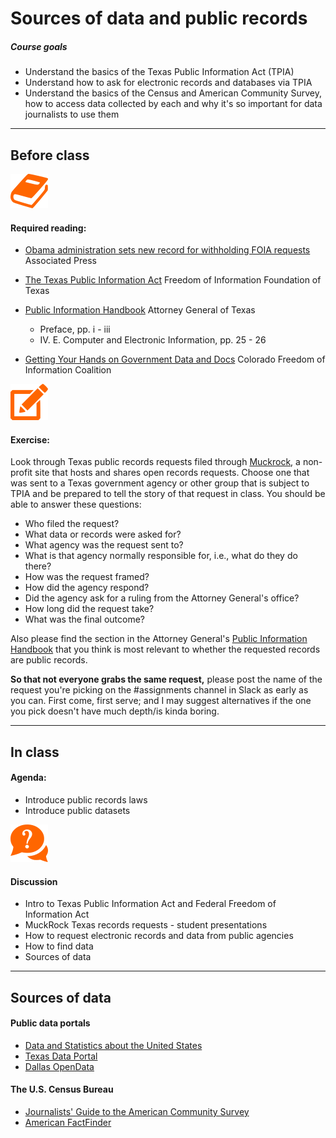 # Sources of data and public records

##### Course goals
- Understand the basics of the Texas Public Information Act (TPIA)
- Understand how to ask for electronic records and databases via TPIA
- Understand the basics of the Census and American Community Survey, how to access data collected by each and why it's so important for data journalists to use them

---
## Before class

![](/assets/book.png)

#### Required reading:

- [Obama administration sets new record for withholding FOIA requests](http://www.pbs.org/newshour/rundown/obama-administration-sets-new-record-withholding-foia-requests/) Associated Press

- [The Texas Public Information Act](http://foift.org/resources/texas-public-information-act/) Freedom of Information Foundation of Texas
- [Public Information Handbook](https://www.texasattorneygeneral.gov/files/og/publicinfo_hb.pdf) Attorney General of Texas
  - Preface, pp. i - iii
  - IV. E. Computer and Electronic Information, pp. 25 - 26
- [Getting Your Hands on Government Data and Docs](http://s3.amazonaws.com/journalism-courses/JRN+3V50/docs/Getting+your+hands+on+government+data+and+docs.pdf) Colorado Freedom of Information Coalition

![](/assets/pencil.png)

#### Exercise:

Look through Texas public records requests filed through [Muckrock](https://www.muckrock.com/foi/list/?page=1&per_page=100&jurisdiction=109), a non-profit site that hosts and shares open records requests. Choose one that was sent to a Texas government agency or other group that is subject to TPIA and be prepared to tell the story of that request in class. You should be able to answer these questions:
- Who filed the request?
- What data or records were asked for?
- What agency was the request sent to?
- What is that agency normally responsible for, i.e., what do they do there?
- How was the request framed?
- How did the agency respond?
- Did the agency ask for a ruling from the Attorney General's office?
- How long did the request take?
- What was the final outcome?

Also please find the section in the Attorney General's [Public Information Handbook](https://www.texasattorneygeneral.gov/files/og/publicinfo_hb.pdf) that you think is most relevant to whether the requested records are public records.

**So that not everyone grabs the same request,** please post the name of the request you're picking on the #assignments channel in Slack as early as you can. First come, first serve; and I may suggest alternatives if the one you pick doesn't have much depth/is kinda boring.


---

## In class

#### Agenda:
- Introduce public records laws
- Introduce public datasets

![](/assets/discussion.png)

#### Discussion

- Intro to Texas Public Information Act and Federal Freedom of Information Act
- MuckRock Texas records requests - student presentations
- How to request electronic records and data from public agencies
- How to find data
- Sources of data

---
## Sources of data

#### Public data portals

- [Data and Statistics about the United States](https://www.usa.gov/statistics)
- [Texas Data Portal](https://data.texas.gov/)
- [Dallas OpenData](https://www.dallasopendata.com/)

#### The U.S. Census Bureau

- [Journalists' Guide to the American Community Survey](https://github.com/ryanpitts/journalists-guide-datasets/blob/master/datasets/american_community_survey.md)
- [American FactFinder](https://factfinder.census.gov/faces/nav/jsf/pages/guided_search.xhtml)
